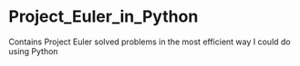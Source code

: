 # Project_Euler_in_Python
Contains Project Euler solved problems in the most efficient way I could do using Python
